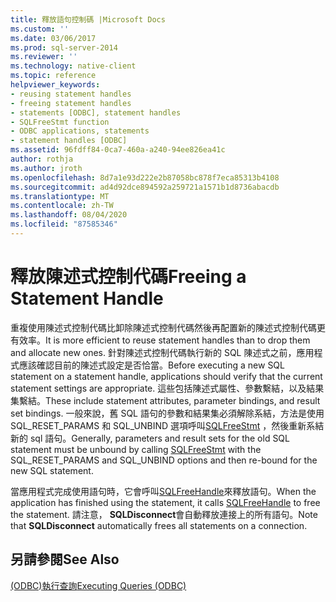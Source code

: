 ```yaml
---
title: 釋放語句控制碼 |Microsoft Docs
ms.custom: ''
ms.date: 03/06/2017
ms.prod: sql-server-2014
ms.reviewer: ''
ms.technology: native-client
ms.topic: reference
helpviewer_keywords:
- reusing statement handles
- freeing statement handles
- statements [ODBC], statement handles
- SQLFreeStmt function
- ODBC applications, statements
- statement handles [ODBC]
ms.assetid: 96fdff84-0ca7-460a-a240-94ee826ea41c
author: rothja
ms.author: jroth
ms.openlocfilehash: 8d7a1e93d222e2b87058bc878f7eca85313b4108
ms.sourcegitcommit: ad4d92dce894592a259721a1571b1d8736abacdb
ms.translationtype: MT
ms.contentlocale: zh-TW
ms.lasthandoff: 08/04/2020
ms.locfileid: "87585346"
---
```

# <a name="freeing-a-statement-handle"></a><span data-ttu-id="e30a5-102">釋放陳述式控制代碼</span><span class="sxs-lookup"><span data-stu-id="e30a5-102">Freeing a Statement Handle</span></span>
  <span data-ttu-id="e30a5-103">重複使用陳述式控制代碼比卸除陳述式控制代碼然後再配置新的陳述式控制代碼更有效率。</span><span class="sxs-lookup"><span data-stu-id="e30a5-103">It is more efficient to reuse statement handles than to drop them and allocate new ones.</span></span> <span data-ttu-id="e30a5-104">針對陳述式控制代碼執行新的 SQL 陳述式之前，應用程式應該確認目前的陳述式設定是否恰當。</span><span class="sxs-lookup"><span data-stu-id="e30a5-104">Before executing a new SQL statement on a statement handle, applications should verify that the current statement settings are appropriate.</span></span> <span data-ttu-id="e30a5-105">這些包括陳述式屬性、參數繫結，以及結果集繫結。</span><span class="sxs-lookup"><span data-stu-id="e30a5-105">These include statement attributes, parameter bindings, and result set bindings.</span></span> <span data-ttu-id="e30a5-106">一般來說，舊 SQL 語句的參數和結果集必須解除系結，方法是使用 SQL_RESET_PARAMS 和 SQL_UNBIND 選項呼叫[SQLFreeStmt](../native-client-odbc-api/sqlfreestmt.md) ，然後重新系結新的 sql 語句。</span><span class="sxs-lookup"><span data-stu-id="e30a5-106">Generally, parameters and result sets for the old SQL statement must be unbound by calling [SQLFreeStmt](../native-client-odbc-api/sqlfreestmt.md) with the SQL_RESET_PARAMS and SQL_UNBIND options and then re-bound for the new SQL statement.</span></span>  
  
 <span data-ttu-id="e30a5-107">當應用程式完成使用語句時，它會呼叫[SQLFreeHandle](../native-client-odbc-api/sqlfreehandle.md)來釋放語句。</span><span class="sxs-lookup"><span data-stu-id="e30a5-107">When the application has finished using the statement, it calls [SQLFreeHandle](../native-client-odbc-api/sqlfreehandle.md) to free the statement.</span></span> <span data-ttu-id="e30a5-108">請注意， **SQLDisconnect**會自動釋放連接上的所有語句。</span><span class="sxs-lookup"><span data-stu-id="e30a5-108">Note that **SQLDisconnect** automatically frees all statements on a connection.</span></span>  
  
## <a name="see-also"></a><span data-ttu-id="e30a5-109">另請參閱</span><span class="sxs-lookup"><span data-stu-id="e30a5-109">See Also</span></span>  
 [<span data-ttu-id="e30a5-110">&#40;ODBC&#41;執行查詢</span><span class="sxs-lookup"><span data-stu-id="e30a5-110">Executing Queries &#40;ODBC&#41;</span></span>](executing-queries-odbc.md)  
  
  
